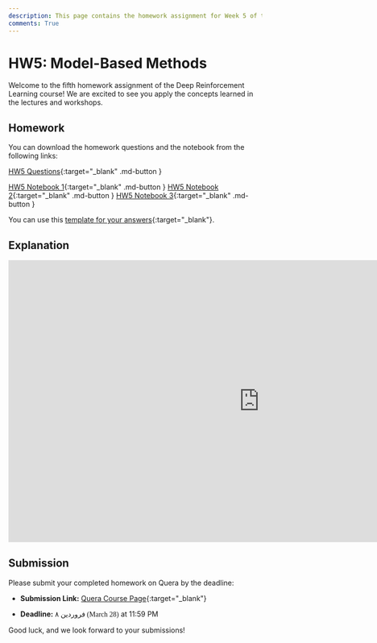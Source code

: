 ```yaml
---
description: This page contains the homework assignment for Week 5 of the Deep Reinforcement Learning course, focusing on Model-Based Methods.
comments: True
---
```


# HW5: Model-Based Methods

Welcome to the fifth homework assignment of the Deep Reinforcement Learning course! We are excited to see you apply the concepts learned in the lectures and workshops.

## Homework

You can download the homework questions and the notebook from the following links:

[HW5 Questions](https://raw.githubusercontent.com/DeepRLCourse/Homework-5-Questions/refs/heads/main/HW5_Questions.pdf){:target="_blank" .md-button }

[HW5 Notebook 1](https://raw.githubusercontent.com/DeepRLCourse/Homework-5-Questions/refs/heads/main/RL_HW5_MCTS.ipynb){:target="_blank" .md-button }
[HW5 Notebook 2](https://raw.githubusercontent.com/DeepRLCourse/Homework-5-Questions/refs/heads/main/RL_HW5_Dyna.ipynb){:target="_blank" .md-button }
[HW5 Notebook 3](https://raw.githubusercontent.com/DeepRLCourse/Homework-5-Questions/refs/heads/main/RL_HW5_MPC.ipynb){:target="_blank" .md-button }

You can use this [template for your answers](https://github.com/DeepRLCourse/Homework-5-Template){:target="_blank"}.

## Explanation

<iframe width="996" height="560" src="https://www.youtube.com/embed/rUBBmLP1Rdg" title="YouTube video player" frameborder="0" allow="accelerometer; autoplay; clipboard-write; encrypted-media; gyroscope; picture-in-picture; web-share" referrerpolicy="strict-origin-when-cross-origin" allowfullscreen></iframe>

## Submission

Please submit your completed homework on Quera by the deadline:

- **Submission Link:** [Quera Course Page](https://quera.org/course/add_to_course/course/20598/){:target="_blank"}

- **Deadline:** <span style="direction: rtl;font-family: Vazirmatn;">۸ فروردین (March 28)</span> at 11:59 PM

Good luck, and we look forward to your submissions!
